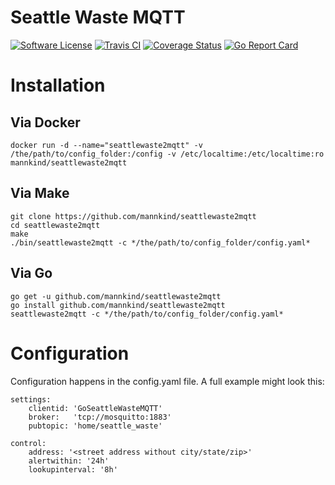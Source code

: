 # Seattle Waste MQTT

[![Software
License](https://img.shields.io/badge/License-MIT-orange.svg?style=flat-square)](https://github.com/mannkind/seattlewaste2mqtt/blob/master/LICENSE.md)
[![Travis CI](https://img.shields.io/travis/mannkind/seattlewaste2mqtt/master.svg?style=flat-square)](https://travis-ci.org/mannkind/seattlewaste2mqtt)
[![Coverage Status](https://img.shields.io/codecov/c/github/mannkind/seattlewaste2mqtt/master.svg)](http://codecov.io/github/mannkind/seattlewaste2mqtt?branch=master)
[![Go Report Card](https://goreportcard.com/badge/github.com/mannkind/seattlewaste2mqtt)](https://goreportcard.com/report/github.com/mannkind/seattlewaste2mqtt)

# Installation

## Via Docker
```
docker run -d --name="seattlewaste2mqtt" -v /the/path/to/config_folder:/config -v /etc/localtime:/etc/localtime:ro mannkind/seattlewaste2mqtt
```

## Via Make
```
git clone https://github.com/mannkind/seattlewaste2mqtt
cd seattlewaste2mqtt
make
./bin/seattlewaste2mqtt -c */the/path/to/config_folder/config.yaml*
```

## Via Go
```
go get -u github.com/mannkind/seattlewaste2mqtt
go install github.com/mannkind/seattlewaste2mqtt
seattlewaste2mqtt -c */the/path/to/config_folder/config.yaml*
```

# Configuration

Configuration happens in the config.yaml file. A full example might look this:

```
settings:
    clientid: 'GoSeattleWasteMQTT'
    broker:   'tcp://mosquitto:1883'
    pubtopic: 'home/seattle_waste'

control:
    address: '<street address without city/state/zip>'
    alertwithin: '24h'
    lookupinterval: '8h'
```
